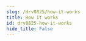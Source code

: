 ```yaml
---
slug: /drv8825/how-it-works 
title: How it works
id: drv8825-how-it-works 
hide_title: False
---  
```

